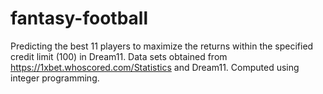 # fantasy-football
Predicting the best 11 players to maximize the returns within the specified credit limit (100) in Dream11. Data sets obtained from https://1xbet.whoscored.com/Statistics
and Dream11. Computed using integer programming.
